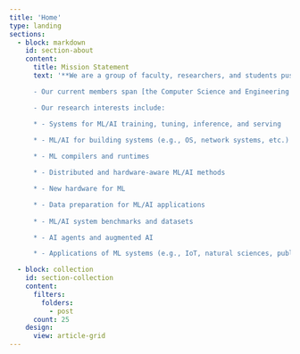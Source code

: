 ```yaml
---
title: 'Home'
type: landing
sections:
  - block: markdown
    id: section-about
    content:
      title: Mission Statement
      text: '**We are a group of faculty, researchers, and students pushing the frontiers of systems for machine learning (ML) and artificial intelligence (AI) and their applications**.

      - Our current members span [the Computer Science and Engineering Department](https://cse.ucsd.edu/) (CSE) and [the Halıcıoğlu Data Science Institute](https://datascience.ucsd.edu/) (HDSI) [the Computer Science and Engineering Department](https://cse.ucsd.edu/) at [the University of California, San Diego](https://ucsd.edu/). We invite all interested people to join our seminar mailing list. 

      - Our research interests include:

      * - Systems for ML/AI training, tuning, inference, and serving
  
      * - ML/AI for building systems (e.g., OS, network systems, etc.)

      *	- ML compilers and runtimes

      *	- Distributed and hardware-aware ML/AI methods

      *	- New hardware for ML

      *	- Data preparation for ML/AI applications
 
      *	- ML/AI system benchmarks and datasets

      *	- AI agents and augmented AI

      *	- Applications of ML systems (e.g., IoT, natural sciences, public health, etc.)'

  - block: collection
    id: section-collection
    content:
      filters:
        folders:
          - post
      count: 25
    design:
      view: article-grid
---
```

